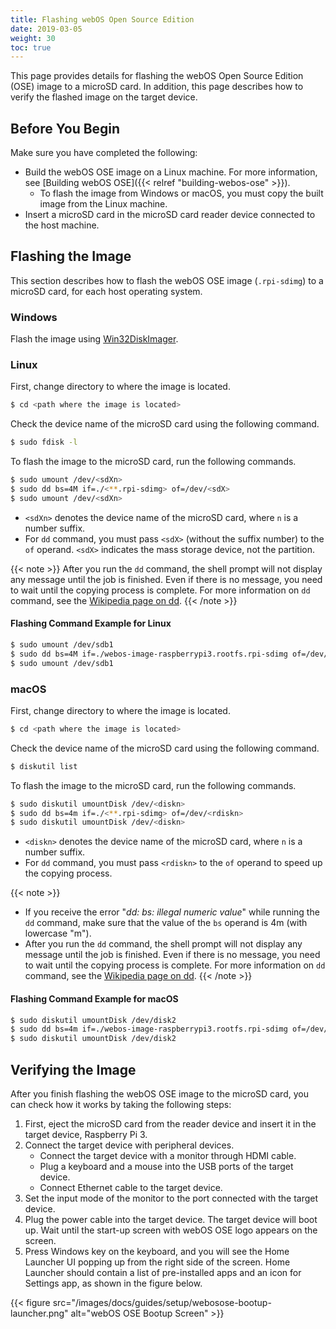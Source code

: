```yaml
---
title: Flashing webOS Open Source Edition
date: 2019-03-05
weight: 30
toc: true
---
```


This page provides details for flashing the webOS Open Source Edition (OSE) image to a microSD card. In addition, this page describes how to verify the flashed image on the target device.

## Before You Begin

Make sure you have completed the following:

* Build the webOS OSE image on a Linux machine. For more information, see [Building webOS OSE]({{< relref "building-webos-ose" >}}).
  * To flash the image from Windows or macOS, you must copy the built image from the Linux machine.
* Insert a microSD card in the microSD card reader device connected to the host machine.

## Flashing the Image

This section describes how to flash the webOS OSE image (`.rpi-sdimg`) to a microSD card, for each host operating system.

### Windows

Flash the image using [Win32DiskImager](https://sourceforge.net/projects/win32diskimager/).

### Linux

First, change directory to where the image is located.

```bash
$ cd <path where the image is located>
```

Check the device name of the microSD card using the following command.

```bash
$ sudo fdisk -l
```

To flash the image to the microSD card, run the following commands.

```bash
$ sudo umount /dev/<sdXn>
$ sudo dd bs=4M if=./<**.rpi-sdimg> of=/dev/<sdX>
$ sudo umount /dev/<sdXn>
```

* `<sdXn>` denotes the device name of the microSD card, where `n` is a number suffix.
* For `dd` command, you must pass `<sdX>` (without the suffix number) to the `of` operand. `<sdX>` indicates the mass storage device, not the partition.

{{< note >}}
After you run the `dd` command, the shell prompt will not display any message until the job is finished. Even if there is no message, you need to wait until the copying process is complete. For more information on `dd` command, see the [Wikipedia page on dd](https://en.wikipedia.org/wiki/Dd_(Unix)).
{{< /note >}}

#### Flashing Command Example for Linux

```bash
$ sudo umount /dev/sdb1
$ sudo dd bs=4M if=./webos-image-raspberrypi3.rootfs.rpi-sdimg of=/dev/sdb
$ sudo umount /dev/sdb1
```

### macOS

First, change directory to where the image is located.

```bash
$ cd <path where the image is located>
```

Check the device name of the microSD card using the following command.

```bash
$ diskutil list
```

To flash the image to the microSD card, run the following commands.

```bash
$ sudo diskutil umountDisk /dev/<diskn>
$ sudo dd bs=4m if=./<**.rpi-sdimg> of=/dev/<rdiskn>
$ sudo diskutil umountDisk /dev/<diskn>
```

* `<diskn>` denotes the device name of the microSD card, where `n` is a number suffix.
* For `dd` command, you must pass `<rdiskn>` to the `of` operand to speed up the copying process.

{{< note >}}
* If you receive the error "*dd: bs: illegal numeric value*" while running the `dd` command, make sure that the value of the `bs` operand is 4m (with lowercase "m").
* After you run the `dd` command, the shell prompt will not display any message until the job is finished. Even if there is no message, you need to wait until the copying process is complete. For more information on `dd` command, see the [Wikipedia page on dd](https://en.wikipedia.org/wiki/Dd_(Unix)).
{{< /note >}}

#### Flashing Command Example for macOS

```bash
$ sudo diskutil umountDisk /dev/disk2
$ sudo dd bs=4m if=./webos-image-raspberrypi3.rootfs.rpi-sdimg of=/dev/rdisk2
$ sudo diskutil umountDisk /dev/disk2
```

## Verifying the Image

After you finish flashing the webOS OSE image to the microSD card, you can check how it works by taking the following steps:

1. First, eject the microSD card from the reader device and insert it in the target device, Raspberry Pi 3.
2. Connect the target device with peripheral devices.
    * Connect the target device with a monitor through HDMI cable.
    * Plug a keyboard and a mouse into the USB ports of the target device.
    * Connect Ethernet cable to the target device.
3. Set the input mode of the monitor to the port connected with the target device.
4. Plug the power cable into the target device. The target device will boot up. Wait until the start-up screen with webOS OSE logo appears on the screen.
5. Press Windows key on the keyboard, and you will see the Home Launcher UI popping up from the right side of the screen. Home Launcher should contain a list of pre-installed apps and an icon for Settings app, as shown in the figure below.

{{< figure src="/images/docs/guides/setup/webosose-bootup-launcher.png" alt="webOS OSE Bootup Screen" >}}
